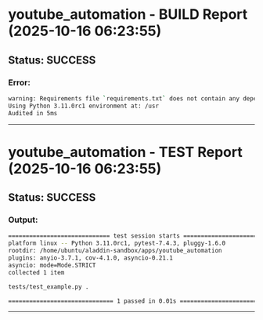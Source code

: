 # youtube_automation - BUILD Report (2025-10-16 06:23:55)

## Status: SUCCESS

### Error:
```bash
warning: Requirements file `requirements.txt` does not contain any dependencies
Using Python 3.11.0rc1 environment at: /usr
Audited in 5ms

```

---

# youtube_automation - TEST Report (2025-10-16 06:23:55)

## Status: SUCCESS

### Output:
```bash
============================= test session starts ==============================
platform linux -- Python 3.11.0rc1, pytest-7.4.3, pluggy-1.6.0
rootdir: /home/ubuntu/aladdin-sandbox/apps/youtube_automation
plugins: anyio-3.7.1, cov-4.1.0, asyncio-0.21.1
asyncio: mode=Mode.STRICT
collected 1 item

tests/test_example.py .                                                  [100%]

============================== 1 passed in 0.01s ===============================

```

---

